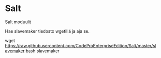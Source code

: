 # Salt
Salt moduulit

Hae slavemaker tiedosto wgetillä ja aja se.

wget https://raw.githubusercontent.com/CodeProEnterpriseEdition/Salt/master/slavemaker
bash slavemaker
